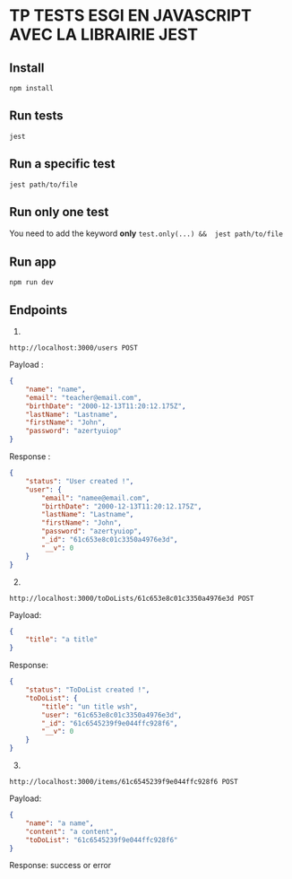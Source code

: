 # TP TESTS ESGI EN JAVASCRIPT AVEC LA LIBRAIRIE JEST

## Install
`npm install`

## Run tests
`jest`

## Run a specific test
`jest path/to/file`

## Run only one test
You need to add the keyword **only**
`test.only(...) &&  jest path/to/file`

## Run app
`npm run dev`

## Endpoints 
1.
`http://localhost:3000/users POST`

Payload :
```json 
{
    "name": "name",
    "email": "teacher@email.com",
    "birthDate": "2000-12-13T11:20:12.175Z",
    "lastName": "Lastname",
    "firstName": "John",
    "password": "azertyuiop"
}
```
Response :
```json
{
    "status": "User created !",
    "user": {
        "email": "namee@email.com",
        "birthDate": "2000-12-13T11:20:12.175Z",
        "lastName": "Lastname",
        "firstName": "John",
        "password": "azertyuiop",
        "_id": "61c653e8c01c3350a4976e3d",
        "__v": 0
    }
}
```

2.
`http://localhost:3000/toDoLists/61c653e8c01c3350a4976e3d POST`

Payload:
```json
{
    "title": "a title"
}
```
Response:
```json
{
    "status": "ToDoList created !",
    "toDoList": {
        "title": "un title wsh",
        "user": "61c653e8c01c3350a4976e3d",
        "_id": "61c6545239f9e044ffc928f6",
        "__v": 0
    }
}
```

3. 
`http://localhost:3000/items/61c6545239f9e044ffc928f6 POST`

Payload:
```json
{
    "name": "a name",
    "content": "a content",
    "toDoList": "61c6545239f9e044ffc928f6"
}
```

Response:
success or error